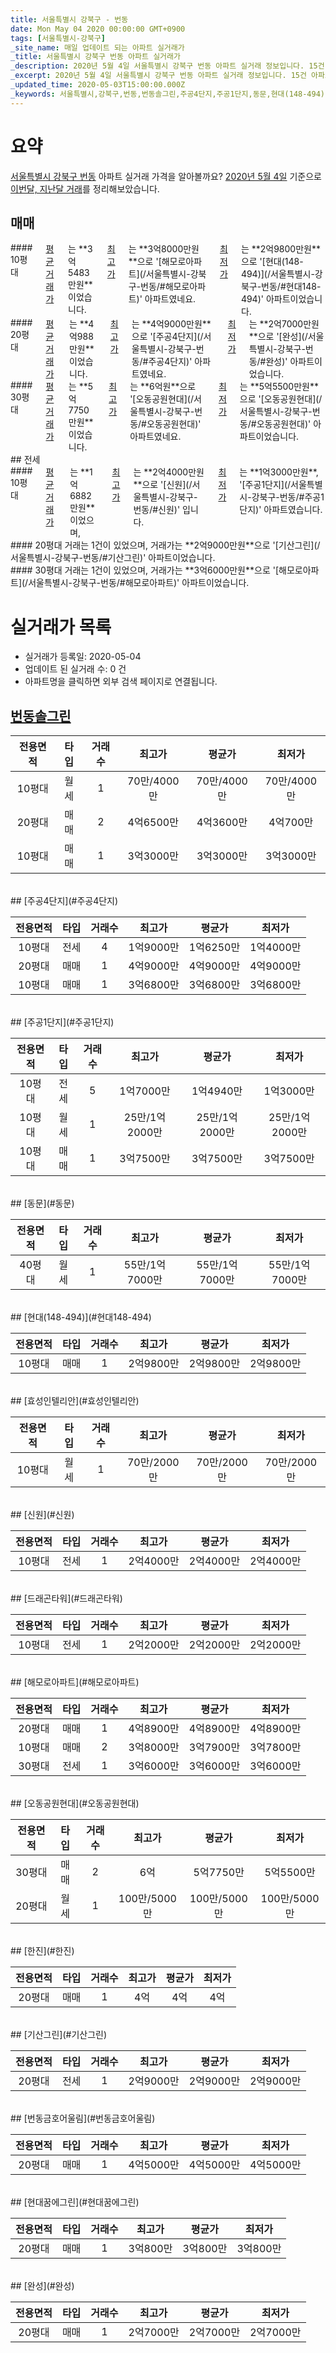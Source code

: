 ```yaml
---
title: 서울특별시 강북구 - 번동
date: Mon May 04 2020 00:00:00 GMT+0900
tags: [서울특별시-강북구]
_site_name: 매일 업데이트 되는 아파트 실거래가
_title: 서울특별시 강북구 번동 아파트 실거래가
_description: 2020년 5월 4일 서울특별시 강북구 번동 아파트 실거래 정보입니다. 15건 아파트 정보가 있습니다.
_excerpt: 2020년 5월 4일 서울특별시 강북구 번동 아파트 실거래 정보입니다. 15건 아파트 정보가 있습니다.
_updated_time: 2020-05-03T15:00:00.000Z
_keywords: 서울특별시,강북구,번동,번동솔그린,주공4단지,주공1단지,동문,현대(148-494),효성인텔리안,신원,드래곤타워,해모로아파트,오동공원현대,한진,기산그린,번동금호어울림,현대꿈에그린,완성
---
```





# 요약
<ins>서울특별시 강북구 번동</ins> 아파트 실거래 가격을 알아볼까요? <ins>2020년 5월 4일</ins> 기준으로 <ins>이번달, 지난달 거래</ins>를 정리해보았습니다.

## 매매
<div class="container">
<div class="six columns" markdown="1">
#### 10평대
<ins>평균 거래가</ins>는 **3억5483만원**이었습니다. <ins>최고가</ins>는 **3억8000만원**으로 '[해모로아파트](/서울특별시-강북구-번동/#해모로아파트)' 아파트였네요. <ins>최저가</ins>는 **2억9800만원**으로 '[현대(148-494)](/서울특별시-강북구-번동/#현대148-494)' 아파트이었습니다.
</div>
<div class="six columns" markdown="1">
#### 20평대
<ins>평균 거래가</ins>는 **4억988만원**이었습니다. <ins>최고가</ins>는 **4억9000만원**으로 '[주공4단지](/서울특별시-강북구-번동/#주공4단지)' 아파트였네요. <ins>최저가</ins>는 **2억7000만원**으로 '[완성](/서울특별시-강북구-번동/#완성)' 아파트이었습니다.
</div>
</div>
<div class="container">
<div class="twelve columns" markdown="1">
#### 30평대
<ins>평균 거래가</ins>는 **5억7750만원**이었습니다. <ins>최고가</ins>는 **6억원**으로 '[오동공원현대](/서울특별시-강북구-번동/#오동공원현대)' 아파트였네요. <ins>최저가</ins>는 **5억5500만원**으로 '[오동공원현대](/서울특별시-강북구-번동/#오동공원현대)' 아파트이었습니다.
</div>
</div>
## 전세
<div class="container">
<div class="six columns" markdown="1">
#### 10평대
<ins>평균 거래가</ins>는 **1억6882만원**이었으며, <ins>최고가</ins>는 **2억4000만원**으로 '[신원](/서울특별시-강북구-번동/#신원)' 입니다. <ins>최저가</ins>는 **1억3000만원**, '[주공1단지](/서울특별시-강북구-번동/#주공1단지)' 아파트였습니다.
</div>
<div class="six columns" markdown="1">
#### 20평대
거래는 1건이 있었으며, 거래가는 **2억9000만원**으로 '[기산그린](/서울특별시-강북구-번동/#기산그린)' 아파트이었습니다.
</div>
</div>
<div class="container">
<div class="twelve columns" markdown="1">
#### 30평대
거래는 1건이 있었으며, 거래가는 **3억6000만원**으로 '[해모로아파트](/서울특별시-강북구-번동/#해모로아파트)' 아파트이었습니다.
</div>
</div>



# 실거래가 목록
- 실거래가 등록일: 2020-05-04
- 업데이트 된 실거래 수: 0 건
- 아파트명을 클릭하면 외부 검색 페이지로 연결됩니다.

## [번동솔그린](#번동솔그린)

|전용면적|타입|거래수|최고가|평균가|최저가|
|:---:|:---:|:---:|:---:|:---:|:---:|
|10평대|<span class="deal-type-3">월세</span>|1|70만/4000만|70만/4000만|70만/4000만|
|20평대|<span class="deal-type-1">매매</span>|2|4억6500만|4억3600만|4억700만|
|10평대|<span class="deal-type-1">매매</span>|1|3억3000만|3억3000만|3억3000만|

<br/>
## [주공4단지](#주공4단지)

|전용면적|타입|거래수|최고가|평균가|최저가|
|:---:|:---:|:---:|:---:|:---:|:---:|
|10평대|<span class="deal-type-2">전세</span>|4|1억9000만|1억6250만|1억4000만|
|20평대|<span class="deal-type-1">매매</span>|1|4억9000만|4억9000만|4억9000만|
|10평대|<span class="deal-type-1">매매</span>|1|3억6800만|3억6800만|3억6800만|

<br/>
## [주공1단지](#주공1단지)

|전용면적|타입|거래수|최고가|평균가|최저가|
|:---:|:---:|:---:|:---:|:---:|:---:|
|10평대|<span class="deal-type-2">전세</span>|5|1억7000만|1억4940만|1억3000만|
|10평대|<span class="deal-type-3">월세</span>|1|25만/1억2000만|25만/1억2000만|25만/1억2000만|
|10평대|<span class="deal-type-1">매매</span>|1|3억7500만|3억7500만|3억7500만|

<br/>
## [동문](#동문)

|전용면적|타입|거래수|최고가|평균가|최저가|
|:---:|:---:|:---:|:---:|:---:|:---:|
|40평대|<span class="deal-type-3">월세</span>|1|55만/1억7000만|55만/1억7000만|55만/1억7000만|

<br/>
## [현대(148-494)](#현대148-494)

|전용면적|타입|거래수|최고가|평균가|최저가|
|:---:|:---:|:---:|:---:|:---:|:---:|
|10평대|<span class="deal-type-1">매매</span>|1|2억9800만|2억9800만|2억9800만|

<br/>
## [효성인텔리안](#효성인텔리안)

|전용면적|타입|거래수|최고가|평균가|최저가|
|:---:|:---:|:---:|:---:|:---:|:---:|
|10평대|<span class="deal-type-3">월세</span>|1|70만/2000만|70만/2000만|70만/2000만|

<br/>
## [신원](#신원)

|전용면적|타입|거래수|최고가|평균가|최저가|
|:---:|:---:|:---:|:---:|:---:|:---:|
|10평대|<span class="deal-type-2">전세</span>|1|2억4000만|2억4000만|2억4000만|

<br/>
## [드래곤타워](#드래곤타워)

|전용면적|타입|거래수|최고가|평균가|최저가|
|:---:|:---:|:---:|:---:|:---:|:---:|
|10평대|<span class="deal-type-2">전세</span>|1|2억2000만|2억2000만|2억2000만|

<br/>
## [해모로아파트](#해모로아파트)

|전용면적|타입|거래수|최고가|평균가|최저가|
|:---:|:---:|:---:|:---:|:---:|:---:|
|20평대|<span class="deal-type-1">매매</span>|1|4억8900만|4억8900만|4억8900만|
|10평대|<span class="deal-type-1">매매</span>|2|3억8000만|3억7900만|3억7800만|
|30평대|<span class="deal-type-2">전세</span>|1|3억6000만|3억6000만|3억6000만|

<br/>
## [오동공원현대](#오동공원현대)

|전용면적|타입|거래수|최고가|평균가|최저가|
|:---:|:---:|:---:|:---:|:---:|:---:|
|30평대|<span class="deal-type-1">매매</span>|2|6억|5억7750만|5억5500만|
|20평대|<span class="deal-type-3">월세</span>|1|100만/5000만|100만/5000만|100만/5000만|

<br/>
## [한진](#한진)

|전용면적|타입|거래수|최고가|평균가|최저가|
|:---:|:---:|:---:|:---:|:---:|:---:|
|20평대|<span class="deal-type-1">매매</span>|1|4억|4억|4억|

<br/>
## [기산그린](#기산그린)

|전용면적|타입|거래수|최고가|평균가|최저가|
|:---:|:---:|:---:|:---:|:---:|:---:|
|20평대|<span class="deal-type-2">전세</span>|1|2억9000만|2억9000만|2억9000만|

<br/>
## [번동금호어울림](#번동금호어울림)

|전용면적|타입|거래수|최고가|평균가|최저가|
|:---:|:---:|:---:|:---:|:---:|:---:|
|20평대|<span class="deal-type-1">매매</span>|1|4억5000만|4억5000만|4억5000만|

<br/>
## [현대꿈에그린](#현대꿈에그린)

|전용면적|타입|거래수|최고가|평균가|최저가|
|:---:|:---:|:---:|:---:|:---:|:---:|
|20평대|<span class="deal-type-1">매매</span>|1|3억800만|3억800만|3억800만|

<br/>
## [완성](#완성)

|전용면적|타입|거래수|최고가|평균가|최저가|
|:---:|:---:|:---:|:---:|:---:|:---:|
|20평대|<span class="deal-type-1">매매</span>|1|2억7000만|2억7000만|2억7000만|

<br/>



